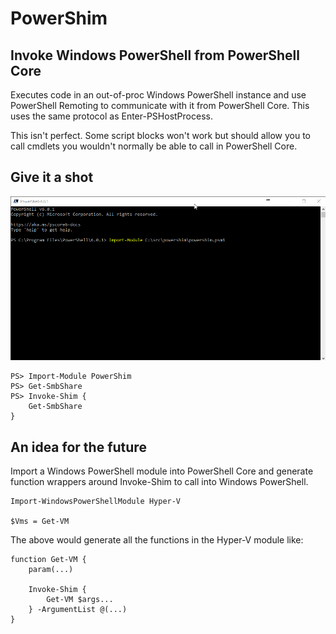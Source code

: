 # PowerShim 

## Invoke Windows PowerShell from PowerShell Core

Executes code in an out-of-proc Windows PowerShell instance and use PowerShell Remoting to communicate with it from PowerShell Core. This uses the same protocol as Enter-PSHostProcess.

This isn't perfect. Some script blocks won't work but should allow you to call cmdlets you wouldn't normally be able to call in PowerShell Core.

## Give it a shot

![](./images/powershim.gif)

```
PS> Import-Module PowerShim
PS> Get-SmbShare
PS> Invoke-Shim {
    Get-SmbShare
}
```

## An idea for the future

Import a Windows PowerShell module into PowerShell Core and generate function wrappers around Invoke-Shim to call into Windows PowerShell. 

```
Import-WindowsPowerShellModule Hyper-V 

$Vms = Get-VM 
```

The above would generate all the functions in the Hyper-V module like: 

```
function Get-VM {
    param(...)

    Invoke-Shim {
        Get-VM $args...
    } -ArgumentList @(...)
}
```


